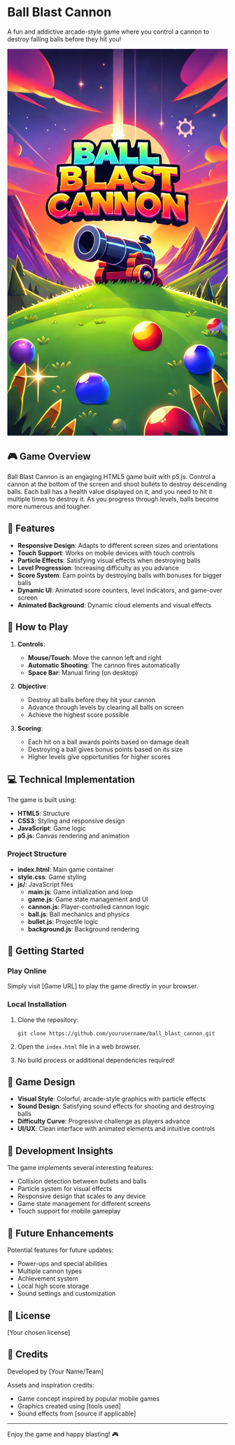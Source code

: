 # Ball Blast Cannon

A fun and addictive arcade-style game where you control a cannon to destroy falling balls before they hit you!

![Ball Blast Cannon Game](title_bg.webp)

## 🎮 Game Overview

Ball Blast Cannon is an engaging HTML5 game built with p5.js. Control a cannon at the bottom of the screen and shoot bullets to destroy descending balls. Each ball has a health value displayed on it, and you need to hit it multiple times to destroy it. As you progress through levels, balls become more numerous and tougher.

## 🚀 Features

- **Responsive Design**: Adapts to different screen sizes and orientations
- **Touch Support**: Works on mobile devices with touch controls
- **Particle Effects**: Satisfying visual effects when destroying balls
- **Level Progression**: Increasing difficulty as you advance
- **Score System**: Earn points by destroying balls with bonuses for bigger balls
- **Dynamic UI**: Animated score counters, level indicators, and game-over screen
- **Animated Background**: Dynamic cloud elements and visual effects

## 🎯 How to Play

1. **Controls**:

   - **Mouse/Touch**: Move the cannon left and right
   - **Automatic Shooting**: The cannon fires automatically
   - **Space Bar**: Manual firing (on desktop)

2. **Objective**:

   - Destroy all balls before they hit your cannon
   - Advance through levels by clearing all balls on screen
   - Achieve the highest score possible

3. **Scoring**:
   - Each hit on a ball awards points based on damage dealt
   - Destroying a ball gives bonus points based on its size
   - Higher levels give opportunities for higher scores

## 💻 Technical Implementation

The game is built using:

- **HTML5**: Structure
- **CSS3**: Styling and responsive design
- **JavaScript**: Game logic
- **p5.js**: Canvas rendering and animation

### Project Structure

- **index.html**: Main game container
- **style.css**: Game styling
- **js/**: JavaScript files
  - **main.js**: Game initialization and loop
  - **game.js**: Game state management and UI
  - **cannon.js**: Player-controlled cannon logic
  - **ball.js**: Ball mechanics and physics
  - **bullet.js**: Projectile logic
  - **background.js**: Background rendering

## 🚀 Getting Started

### Play Online

Simply visit [Game URL] to play the game directly in your browser.

### Local Installation

1. Clone the repository:

   ```
   git clone https://github.com/yourusername/ball_blast_cannon.git
   ```

2. Open the `index.html` file in a web browser.

3. No build process or additional dependencies required!

## 🎨 Game Design

- **Visual Style**: Colorful, arcade-style graphics with particle effects
- **Sound Design**: Satisfying sound effects for shooting and destroying balls
- **Difficulty Curve**: Progressive challenge as players advance
- **UI/UX**: Clean interface with animated elements and intuitive controls

## 🧠 Development Insights

The game implements several interesting features:

- Collision detection between bullets and balls
- Particle system for visual effects
- Responsive design that scales to any device
- Game state management for different screens
- Touch support for mobile gameplay

## 🔮 Future Enhancements

Potential features for future updates:

- Power-ups and special abilities
- Multiple cannon types
- Achievement system
- Local high score storage
- Sound settings and customization

## 📝 License

[Your chosen license]

## 👤 Credits

Developed by [Your Name/Team]

Assets and inspiration credits:

- Game concept inspired by popular mobile games
- Graphics created using [tools used]
- Sound effects from [source if applicable]

---

Enjoy the game and happy blasting! 🎮
